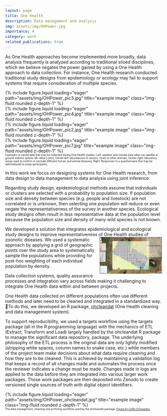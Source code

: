 ```yaml
---
layout: page
title: One Health  
description: Data management and analysis
img: assets/img/OHPower.jpg
importance: 4
category: work
related_publications: true
---
```


<style>
div.caption {
  font-size: 0.6em;
}
</style>


As One Health approaches become implemented more broadly, data analysis frequently is analyzed according to traditional siloed disciplines, which we believe negates the power gained by using a One Health approach to data collection. For instance, One Health research conducted traditional study designs from epidemiology or ecology may fail to support systems that require consideration of multiple species. 

<div class="row">
    <div class="col-sm mt-3 mt-md-0">
        {% include figure.liquid loading="eager" path="assets/img/OHPower_pic3.jpg" title="example image" class="img-fluid rounded z-depth-1" %}
    </div>
    <div class="col-sm mt-3 mt-md-0">
        {% include figure.liquid loading="eager" path="assets/img/OHPower_pic4.jpg" title="example image" class="img-fluid rounded z-depth-1" %}
    </div>
    <div class="col-sm mt-3 mt-md-0">
        {% include figure.liquid loading="eager" path="assets/img/OHPower_pic2.jpg" title="example image" class="img-fluid rounded z-depth-1" %}
    </div>
      <div class="col-sm mt-3 mt-md-0">
        {% include figure.liquid loading="eager" path="assets/img/OHPower_pic7.jpg" title="example image" class="img-fluid rounded z-depth-1" %}
    </div>
</div>
<div class="caption">
    Examples of varied data that may be collected during One Health studies: Left: weather and climate data often via satellite or ground stations (photo: Mr. Albie Loots); Center left: abundances of vectors, hosts or other animals; Center right: laboratory assay used to confirm or exclude different human and animal diseases; Right: Responses to a questionnaire that may be administered to study participants.
</div>

In this work we focus on designing systems for One Health research, from data design to data management to data analysis using joint inference. 

Regarding study design, epidemiological methods assume that individuals or clusters are selected with a probability to population size. If population size and density between species (e.g. people and livestock) are not correlated or is unknown, then selecting one population will reduce or even negate the representativeness of the survey in another species. Ecological study designs often result in less representative data at the population level because the population size and density of many wild species is not known. 

We developed a solution that integrates epidemiological and ecological study designs to improve representativeness of One Health studies of zoonotic diseases. 
<img src="/assets/img/OHPower_grid.jpg" align="right" width="200px"/>
We used a systematic approach by applying a grid of geographic points over the study area to systematically sample the populations while providing for post-hoc weighting of each individual population by density.

Data collection systems, quality assurance processes and integration vary across fields making it challenging to integrate One Health data within and between projects. 

One Health data collected on different populations often use different methods and later need to be cleaned and integrated in a standardized way. To do this, we developed an R package, [ohcleandat](https://ecohealthalliance.github.io/ohcleandat) (One Health cleaning and data management system). 

To support reproducibility, we used a targets workflow using the targets package (all in the R programming language) with the mechanics of ETL (Extract, Transform and Load) largely handled by the ohcleandat R package to manage the significant data repository, package. The underlying philosophy of the ETL process is the original data are only lightly modified (stripping white spaces, column names to snake case, etc.) while members of the project team make decisions about what data require cleaning and how they are to be cleaned. This is achieved by maintaining a validation log that keeps a record of all changes made and automates the process once the reviewer indicates a change must be made. Changes made in logs are applied to the data before they are integrated into various larger work packages. Those work packages are then deposited into Zenodo to create versioned single sources of truth with digital object identifiers.


<div class="row">
    <div class="col-sm mt-3 mt-md-0">
        {% include figure.liquid loading="eager" path="assets/img/OHPower_ohcleandat.jpg" title="example image" class="img-fluid rounded z-depth-1" %}
    </div>
</div>
<div class="caption">
    The data management, cleaning and archiving workflow used by the ohcleandat package. 
    <a href="[https://ropensci.org/blog/2024/09/17/deposits-in-the-wild/]">Figure by Collin Schwantes</a>.
</div>
